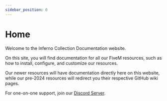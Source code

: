 ```yaml
---
sidebar_position: 0
---
```


# Home

Welcome to the Inferno Collection Documentation website.

On this site, you will find documentation for all our FiveM resources, such as how to install, configure, and customize our resources.

Our newer resources will have documentation directly here on this website, while our pre-2024 resources will redirect you their respective GitHub wiki pages.

For one-on-one support, join our [Discord Server](https://inferno.gay/discord).
